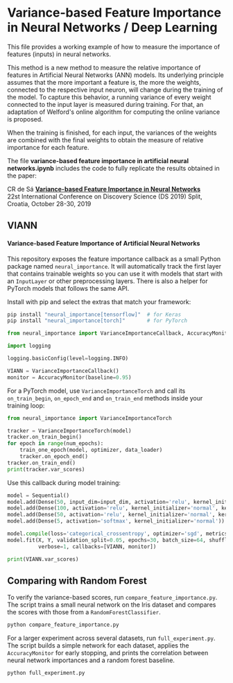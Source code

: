 # Variance-based Feature Importance in Neural Networks / Deep Learning

This file provides a working example of how to measure the importance of features (inputs) in neural networks. 

This method is a new method to measure the relative importance of features in Artificial Neural Networks (ANN) models. Its underlying principle assumes that the more important a feature is, the more the weights, connected to the respective input neuron, will change during the training of the model. To capture this behavior, a running variance of every weight connected to the input layer is measured during training. For that, an adaptation of Welford's online algorithm for computing the online variance is proposed.

When the training is finished, for each input, the variances of the weights are combined with the final weights to obtain the measure of relative importance for each feature.

The file **variance-based feature importance in artificial neural networks.ipynb** includes the code to fully replicate the results obtained in the paper:

CR de Sá [**Variance-based Feature Importance in Neural Networks**](https://doi.org/10.1007/978-3-030-33778-0_24)  
22st International Conference on Discovery Science (DS 2019) Split, Croatia, October 28-30, 2019


## VIANN
#### Variance-based Feature Importance of Artificial Neural Networks

This repository exposes the feature importance callback as a small Python package named `neural_importance`.
It will automatically track the first layer that contains trainable weights so you can use it with models that start with an `InputLayer` or other preprocessing layers.
There is also a helper for PyTorch models that follows the same API.

Install with pip and select the extras that match your framework:

```bash
pip install "neural_importance[tensorflow]"  # for Keras
pip install "neural_importance[torch]"       # for PyTorch
```

```python
from neural_importance import VarianceImportanceCallback, AccuracyMonitor

import logging

logging.basicConfig(level=logging.INFO)

VIANN = VarianceImportanceCallback()
monitor = AccuracyMonitor(baseline=0.95)
```

For a PyTorch model, use ``VarianceImportanceTorch`` and call its
``on_train_begin``, ``on_epoch_end`` and ``on_train_end`` methods inside your
training loop:

```python
from neural_importance import VarianceImportanceTorch

tracker = VarianceImportanceTorch(model)
tracker.on_train_begin()
for epoch in range(num_epochs):
    train_one_epoch(model, optimizer, data_loader)
    tracker.on_epoch_end()
tracker.on_train_end()
print(tracker.var_scores)
```

Use this callback during model training:

```python
model = Sequential()
model.add(Dense(50, input_dim=input_dim, activation='relu', kernel_initializer='normal', kernel_regularizer=l2(0.01)))
model.add(Dense(100, activation='relu', kernel_initializer='normal', kernel_regularizer=l2(0.01)))
model.add(Dense(50, activation='relu', kernel_initializer='normal', kernel_regularizer=l2(0.01)))
model.add(Dense(5, activation='softmax', kernel_initializer='normal'))

model.compile(loss='categorical_crossentropy', optimizer='sgd', metrics=['accuracy'])
model.fit(X, Y, validation_split=0.05, epochs=30, batch_size=64, shuffle=True,
          verbose=1, callbacks=[VIANN, monitor])

print(VIANN.var_scores)
```

## Comparing with Random Forest

To verify the variance-based scores, run `compare_feature_importance.py`. The
script trains a small neural network on the Iris dataset and compares the scores
with those from a `RandomForestClassifier`.

```bash
python compare_feature_importance.py
```

For a larger experiment across several datasets, run `full_experiment.py`. The script builds a simple network for each dataset, applies the `AccuracyMonitor` for early stopping, and prints the correlation between neural network importances and a random forest baseline.

```bash
python full_experiment.py
```
